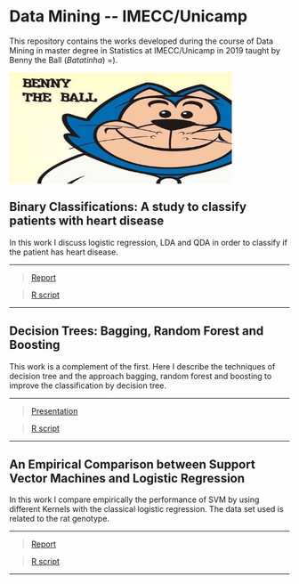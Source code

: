 # Data Mining -- IMECC/Unicamp #

This repository contains the works developed during the course of Data Mining
in master degree in Statistics at IMECC/Unicamp in 2019 taught by Benny the Ball (_Batatinha_) =).

<img align="center" width="400" height="200" src="https://github.com/AndrMenezes/dm2019/blob/master/benny_the_ball.png">

## Binary Classifications: A study to classify patients with heart disease
In this work I discuss logistic regression, LDA and QDA in order to classify
if the patient has heart disease.
***
> [Report](https://github.com/AndrMenezes/dm2019/raw/master/work1/report1.pdf)

> [R script](https://github.com/AndrMenezes/dm2019/blob/master/work1)
***

## Decision Trees: Bagging, Random Forest and Boosting
This work is a complement of the first. Here I describe the techniques of
decision tree and the approach bagging, random forest and boosting to improve
the classification by decision tree.

***
> [Presentation](https://github.com/AndrMenezes/dm2019/raw/master/work2/presentation2.pdf)

> [R script](https://github.com/AndrMenezes/dm2019/blob/master/work2/analysis_bg_rf_bo.R)
***

## An Empirical Comparison between Support Vector Machines and Logistic Regression
In this work I compare empirically the performance of SVM by using different Kernels with
the classical logistic regression. The data set used is related to the rat genotype.


***
> [Report](https://github.com/AndrMenezes/dm2019/raw/master/work3/report3.pdf)

> [R script](https://github.com/AndrMenezes/dm2019/blob/master/work3/analysis.R)
***

